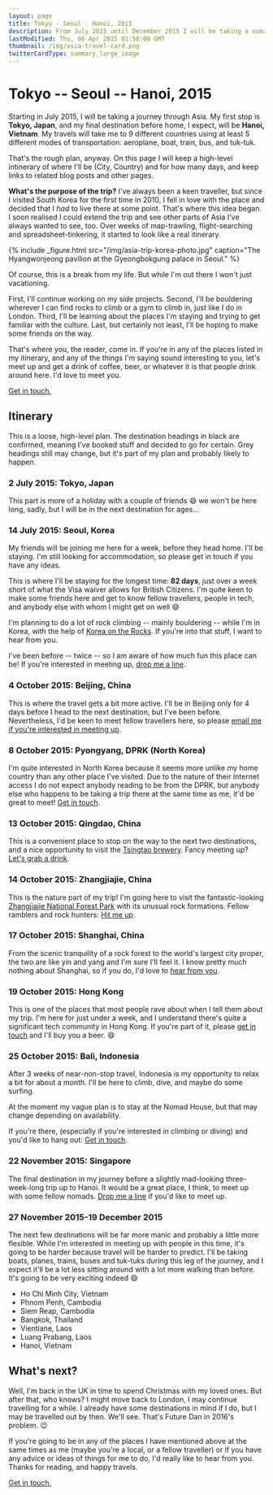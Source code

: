 ```yaml
---
layout: page
title: Tokyo - Seoul - Hanoi, 2015
description: From July 2015 until December 2015 I will be taking a nomadic journey through Asia.
lastModified: Thu, 06 Apr 2015 01:50:00 GMT
thumbnail: /img/asia-travel-card.png
twitterCardType: summary_large_image
---
```


# Tokyo -- Seoul -- Hanoi, 2015

Starting in July 2015, I will be taking a journey through Asia. My first stop is **Tokyo, Japan**, and my final destination before home, I expect, will be **Hanoi, Vietnam**. My travels will take me to 9 different countries using at least 5 different modes of transportation: aeroplane, boat, train, bus, and tuk-tuk.

That's the rough plan, anyway. On this page I will keep a high-level intinerary of where I'll be (City, Country) and for how many days, and keep links to related blog posts and other pages.

**What's the purpose of the trip?** I've always been a keen traveller, but since I visited South Korea for the first time in 2010, I fell in love with the place and decided that I _had_ to live there at some point. That's where this idea began. I soon realised I could extend the trip and see other parts of Asia I've always wanted to see, too. Over weeks of map-trawling, flight-searching and spreadsheet-tinkering, it started to look like a real itinerary.

{% include _figure.html src="/img/asia-trip-korea-photo.jpg" caption="The Hyangwonjeong pavilion at the Gyeongbokgung palace in Seoul." %}

Of course, this is a break from my life. But while I'm out there I won't just vacationing.

First, I'll continue working on my side projects. Second, I'll be bouldering wherever I can find rocks to climb or a gym to climb in, just like I do in London. Third, I'll be learning about the places I'm staying and trying to get familiar with the culture. Last, but certainly not least, I'll be hoping to make some friends on the way.

That's where you, the reader, come in. If you're in any of the places listed in my itinerary, and any of the things I'm saying sound interesting to you, let's meet up and get a drink of coffee, beer, or whatever it is that people drink around here. I'd love to meet you.

<a href="mailto:dan@danhough.com?subject=Nomadic+Journey" class="cta--primary">Get in touch.</a>

## Itinerary

This is a loose, high-level plan. The destination headings in black are confirmed, meaning I've booked stuff and decided to go for certain. Grey headings still may change, but it's part of my plan and probably likely to happen.

### 2 July 2015: Tokyo, Japan

This part is more of a holiday with a couple of friends :smile: we won't be here long, sadly, but I will be in the next destination for ages...

### 14 July 2015: Seoul, Korea

My friends will be joining me here for a week, before they head home. I'll be staying. I'm still looking for accommodation, so please get in touch if you have any ideas.

This is where I'll be staying for the longest time: **82 days**, just over a week short of what the Visa waiver allows for British Citizens. I'm quite keen to make some friends here and get to know fellow travellers, people in tech, and anybody else with whom I might get on well :smile:

I'm planning to do a lot of rock climbing -- mainly bouldering -- while I'm in Korea, with the help of [Korea on the Rocks](http://www.koreaontherocks.com/). If you're into that stuff, I want to hear from you.

I've been before -- twice -- so I am aware of how much fun this place can be! If you're interested in meeting up, <a href="mailto:dan@danhough.com?subject=Meet+me+in+Seoul">drop me a line</a>.

### 4 October 2015: Beijing, China

This is where the travel gets a bit more active. I'll be in Beijing only for 4 days before I head to the next destination, but I've been before. Nevertheless, I'd be keen to meet fellow travellers here, so please <a href="mailto:dan@danhough.com?subject=Meet+me+in+Beijing">email me if you're interested in meeting up</a>.

### 8 October 2015: Pyongyang, DPRK (North Korea)

I'm quite interested in North Korea because it seems more unlike my home country than any other place I've visited. Due to the nature of their Internet access I do not expect anybody reading to be from the DPRK, but anybody else who happens to be taking a trip there at the same time as me, it'd be great to meet! <a href="mailto:dan@danhough.com?subject=Meet+me+in+Pyongyang">Get in touch</a>.

### 13 October 2015: Qingdao, China

This is a convenient place to stop on the way to the next two destinations, and a nice opportunity to visit the [Tsingtao brewery](http://en.wikipedia.org/wiki/Tsingtao_Brewery). Fancy meeting up? <a href="mailto:dan@danhough.com?subject=Meet+me+in+Qingdao">Let's grab a drink</a>.

### 14 October 2015: Zhangjiajie, China

This is the nature part of my trip! I'm going here to visit the fantastic-looking [Zhangjiajie National Forest Park](http://en.wikipedia.org/wiki/Zhangjiajie_National_Forest_Park) with its unusual rock formations. Fellow ramblers and rock hunters: <a href="mailto:dan@danhough.com?subject=Meet+me+in+Zhangjiajie">Hit me up</a>.

### 17 October 2015: Shanghai, China

From the scenic tranquility of a rock forest to the world's largest city proper, the two are like yin and yang and I'm sure I'll feel it. I know pretty much nothing about Shanghai, so if you do, I'd love to <a href="mailto:dan@danhough.com?subject=Meet+me+in+Shanghai">hear from you</a>.

### 19 October 2015: Hong Kong

This is one of the places that most people rave about when I tell them about my trip. I'm here for just under a week, and I understand there's quite a significant tech community in Hong Kong. If you're part of it, please <a href="mailto:dan@danhough.com?subject=Meet+me+in+Hong+Kong">get in touch</a> and I'll buy you a beer. :smile:

<h3 title="This part of the journey is not yet confirmed" class="unconfirmed">25 October 2015: Bali, Indonesia</h3>

After 3 weeks of near-non-stop travel, Indonesia is my opportunity to relax a bit for about a month. I'll be here to climb, dive, and maybe do some surfing.

At the moment my vague plan is to stay at the Nomad House, but that may change depending on availability.

If you're there, (especially if you're interested in climbing or diving) and you'd like to hang out: <a href="mailto:dan@danhough.com?subject=Meet+me+in+Bali">Get in touch</a>.

<h3 title="This part of the journey is not yet confirmed" class="unconfirmed">22 November 2015: Singapore</h3>

The final destination in my journey before a slightly mad-looking three-week-long trip up to Hanoi. It would be a great place, I think, to meet up with some fellow nomads. <a href="mailto:dan@danhough.com?subject=Meet+me+in+Singapore">Drop me a line</a> if you'd like to meet up.

<h3 title="These plans are not yet confirmed" class="unconfirmed">27 November 2015-19 December 2015</h3>

The next few destinations will be far more manic and probably a little more flexible. While I'm interested in meeting up with people in this time, it's going to be harder because travel will be harder to predict. I'll be taking boats, planes, trains, buses and tuk-tuks during this leg of the journey, and I expect it'll be a lot less sitting around with a lot more walking than before. It's going to be very exciting indeed :smile:

* Ho Chi Minh City, Vietnam
* Phnom Penh, Cambodia
* Siem Reap, Cambodia
* Bangkok, Thailand
* Vientiane, Laos
* Luang Prabang, Laos
* Hanoi, Vietnam

## What's next?

Well, I'm back in the UK in time to spend Christmas with my loved ones. But after that, who knows? I might move back to London, I may continue travelling for a while. I already have some destinations in mind if I do, but I may be travelled out by then. We'll see. That's Future Dan in 2016's problem. :wink:

If you're going to be in any of the places I have mentioned above at the same times as me (maybe you're a local, or a fellow traveller) or if you have any advice or ideas of things for me to do, I'd really like to hear from you. Thanks for reading, and happy travels.

<a href="mailto:dan@danhough.com?subject=Nomadic+Journey" class="cta--primary inline">Get in touch.</a>
